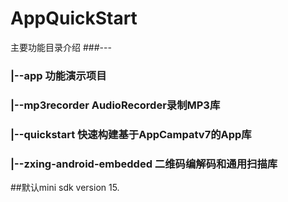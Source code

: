 # AppQuickStart
主要功能目录介绍
###---
###  |--app 功能演示项目
###  |--mp3recorder AudioRecorder录制MP3库
###  |--quickstart 快速构建基于AppCampatv7的App库
###  |--zxing-android-embedded 二维码编解码和通用扫描库
##默认mini sdk version 15.
